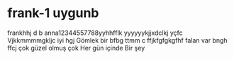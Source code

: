 # frank-1 uygunb
frankhhj  d b
anna12344557788yyhhfflk
yyyyyykjjxdclkj
yçfc
Vjkkmmmmgkljc iyi hgj
Gömlek bir bfbg
ttmm c ffjkfgfgkgfhf
  falan var  bngh
  ffcj
çok güzel olmuş çok 
Her gün içinde 
Bir şey 
